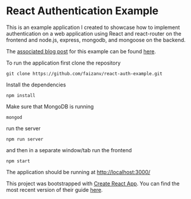 # React Authentication Example

This is an example application I created to showcase how to implement authentication on a web application using React and react-router on the frontend and node.js, express, mongodb, and mongoose on the backend.

The [associated blog post](https://medium.com/@faizanv/authentication-for-your-react-and-express-application-w-json-web-tokens-923515826e0) for this example can be found [here](https://medium.com/@faizanv/authentication-for-your-react-and-express-application-w-json-web-tokens-923515826e0).

To run the application first clone the repository
```
git clone https://github.com/faizanv/react-auth-example.git
```

Install the dependencies
```
npm install
```
Make sure that MongoDB is running
```
mongod
```
run the server
```
npm run server
```
and then in a separate window/tab run the frontend
```
npm start
```
The application should be running at [http://localhost:3000/](http://localhost:3000/)

This project was bootstrapped with [Create React App](https://github.com/facebookincubator/create-react-app).
You can find the most recent version of their guide [here](https://github.com/facebookincubator/create-react-app/blob/master/packages/react-scripts/template/README.md).